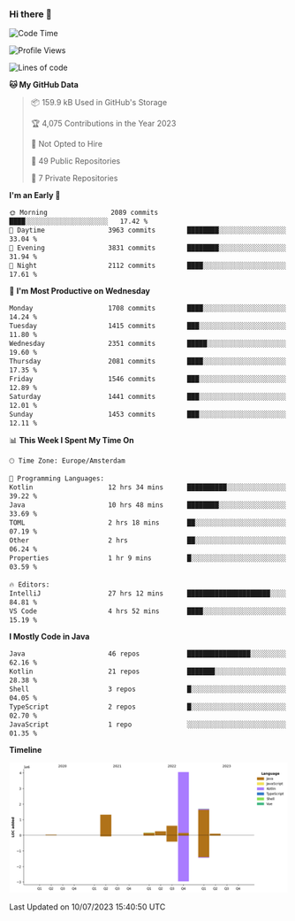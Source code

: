 ### Hi there 👋


<!--START_SECTION:waka-->
![Code Time](http://img.shields.io/badge/Code%20Time-3%2C345%20hrs%2052%20mins-blue)

![Profile Views](http://img.shields.io/badge/Profile%20Views-12-blue)

![Lines of code](https://img.shields.io/badge/From%20Hello%20World%20I%27ve%20Written-8.2%20million%20lines%20of%20code-blue)

**🐱 My GitHub Data** 

> 📦 159.9 kB Used in GitHub's Storage 
 > 
> 🏆 4,075 Contributions in the Year 2023
 > 
> 🚫 Not Opted to Hire
 > 
> 📜 49 Public Repositories 
 > 
> 🔑 7 Private Repositories 
 > 
**I'm an Early 🐤** 

```text
🌞 Morning                2089 commits        ████░░░░░░░░░░░░░░░░░░░░░   17.42 % 
🌆 Daytime                3963 commits        ████████░░░░░░░░░░░░░░░░░   33.04 % 
🌃 Evening                3831 commits        ████████░░░░░░░░░░░░░░░░░   31.94 % 
🌙 Night                  2112 commits        ████░░░░░░░░░░░░░░░░░░░░░   17.61 % 
```
📅 **I'm Most Productive on Wednesday** 

```text
Monday                   1708 commits        ████░░░░░░░░░░░░░░░░░░░░░   14.24 % 
Tuesday                  1415 commits        ███░░░░░░░░░░░░░░░░░░░░░░   11.80 % 
Wednesday                2351 commits        █████░░░░░░░░░░░░░░░░░░░░   19.60 % 
Thursday                 2081 commits        ████░░░░░░░░░░░░░░░░░░░░░   17.35 % 
Friday                   1546 commits        ███░░░░░░░░░░░░░░░░░░░░░░   12.89 % 
Saturday                 1441 commits        ███░░░░░░░░░░░░░░░░░░░░░░   12.01 % 
Sunday                   1453 commits        ███░░░░░░░░░░░░░░░░░░░░░░   12.11 % 
```


📊 **This Week I Spent My Time On** 

```text
🕑︎ Time Zone: Europe/Amsterdam

💬 Programming Languages: 
Kotlin                   12 hrs 34 mins      ██████████░░░░░░░░░░░░░░░   39.22 % 
Java                     10 hrs 48 mins      ████████░░░░░░░░░░░░░░░░░   33.69 % 
TOML                     2 hrs 18 mins       ██░░░░░░░░░░░░░░░░░░░░░░░   07.19 % 
Other                    2 hrs               ██░░░░░░░░░░░░░░░░░░░░░░░   06.24 % 
Properties               1 hr 9 mins         █░░░░░░░░░░░░░░░░░░░░░░░░   03.59 % 

🔥 Editors: 
IntelliJ                 27 hrs 12 mins      █████████████████████░░░░   84.81 % 
VS Code                  4 hrs 52 mins       ████░░░░░░░░░░░░░░░░░░░░░   15.19 % 
```

**I Mostly Code in Java** 

```text
Java                     46 repos            ████████████████░░░░░░░░░   62.16 % 
Kotlin                   21 repos            ███████░░░░░░░░░░░░░░░░░░   28.38 % 
Shell                    3 repos             █░░░░░░░░░░░░░░░░░░░░░░░░   04.05 % 
TypeScript               2 repos             █░░░░░░░░░░░░░░░░░░░░░░░░   02.70 % 
JavaScript               1 repo              ░░░░░░░░░░░░░░░░░░░░░░░░░   01.35 % 
```



**Timeline**

![Lines of Code chart](https://raw.githubusercontent.com/powercasgamer/powercasgamer/master/assets/bar_graph.png)


 Last Updated on 10/07/2023 15:40:50 UTC
<!--END_SECTION:waka-->
